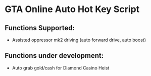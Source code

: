# GTA Online Auto Hot Key Script

## Functions Supported:
- Assisted oppressor mk2 driving (auto forward drive, auto boost)

## Functions under development:
- Auto grab gold/cash for Diamond Casino Heist
